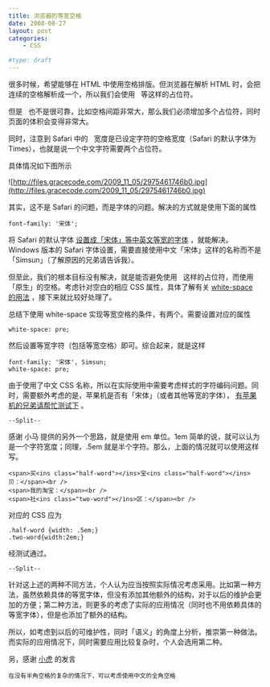 ```yaml
---
title: 浏览器的等宽空格
date: 2008-08-27
layout: post
categories:
    - CSS

#type: draft
---
```


很多时候，希望能够在 HTML 中使用空格排版。但浏览器在解析 HTML 时，会把连续的空格解析成一个，所以我们会使用 &nbsp; 等这样的占位符。

但是  &nbsp;  也不是很可靠，比如空格间距非常大，那么我们必须增加多个占位符，同时页面的体积会变得非常大。

同时，注意到 Safari 中的 &nbsp; 宽度是已设定字符的空格宽度（Safari 的默认字体为 Times），也就是说一个中文字符需要两个占位符。

具体情况如下图所示

![http://files.gracecode.com/2009_11_05/2975461746b0.jpg](http://files.gracecode.com/2009_11_05/2975461746b0.jpg)

其实，这不是 Safari 的问题，而是字体的问题。解决的方式就是使用下面的属性

    font-family: '宋体';

将 Safari 的默认字体 [设置成「宋体」等中英文等宽的字体]({{site.urls}}/posts/1706/) ，就能解决。Windows 版本的 Safari 字体设置，需要直接使用中文「宋体」这样的名称而不是「Simsun」（了解原因的兄弟请告诉我）。

但至此，我们的根本目标没有解决，就是能否避免使用 &nbsp; 这样的占位符，而使用「原生」的空格。考虑针对空白的相应 CSS 属性，具体了解有关  [white-space 的用法](http://www.w3school.com.cn/css/pr_text_white-space.asp) ，接下来就比较好处理了。

总结下使用 white-space 实现等宽空格的条件，有两个。需要设置对应的属性

    white-space: pre;

然后设置等宽字符（包括等宽空格）即可。综合起来，就是这样

```
font-family: '宋体', Simsun;
white-space: pre;
```

由于使用了中文 CSS 名称，所以在实际使用中需要考虑样式的字符编码问题。同时，需要额外考虑的是，苹果机是否有「宋体」（或者其他等宽的字体）， [有苹果机的兄弟请帮忙测试下](http://graceco.de/demo/white-space.html) 。

`--Split--`

感谢 小马 提供的另外一个思路，就是使用 em 单位。1em 简单的说，就可以认为是一个字符宽度；同理，.5em 就是半个字符。那么，上面的情况就可以使用这样写。

```
<span>买<ins class="half-word"></ins>宝<ins class="half-word"></ins>贝：</span><br />
<span>我的淘宝：</span><br />
<span>社<ins class="two-word"></ins>区：</span><br />
```

对应的 CSS 应为

```
.half-word {width: .5em;}
.two-word{width:2em;}
```

经测试通过。

`--Split--`

针对这上述的两种不同方法，个人认为应当按照实际情况考虑采用。比如第一种方法，虽然依赖具体的等宽字体，但没有添加其他额外的结构，对于以后的维护会更加的方便；第二种方法，则更多的考虑了实际的应用情况（同时也不用依赖具体的等宽字体），但是也添加了额外的结构。

所以，如考虑到以后的可维护性，同时「语义」的角度上分析，推崇第一种做法。而实际的应用情况下，同时需要应用比较复杂时，个人会选用第二种。

另，感谢  [小虎](http://www.macji.com)  的发言

    在没有半角空格的复杂的情况下，可以考虑使用中文的全角空格
